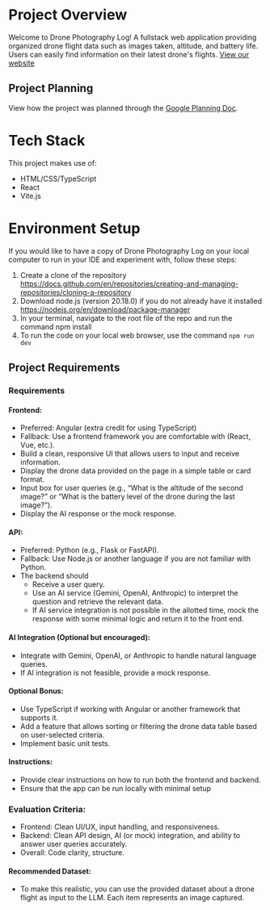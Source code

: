 # Project Overview

Welcome to Drone Photography Log! A fullstack web application providing organized drone flight data such as images taken, altitude, and battery life. Users can easily find information on their latest drone's flights. 
[View our website]()

## Project Planning

View how the project was planned through the [Google Planning Doc](https://docs.google.com/document/d/1z8WfwRlrczTnvaDykFaJUrmUjvzvVBWktauOba8u2zc/edit?usp=sharing).

# Tech Stack

This project makes use of:

- HTML/CSS/TypeScript
- React
- Vite.js

# Environment Setup

If you would like to have a copy of Drone Photography Log on your local computer to run in your IDE and experiment with, follow these steps:

1. Create a clone of the repository https://docs.github.com/en/repositories/creating-and-managing-repositories/cloning-a-repository
2. Download node.js (version 20.18.0) if you do not already have it installed https://nodejs.org/en/download/package-manager
3. In your terminal, navigate to the root file of the repo and run the command npm install
4. To run the code on your local web browser, use the command `npm run dev`

## Project Requirements

### Requirements

#### Frontend:							
-  Preferred: Angular (extra credit for using TypeScript)					
-  Fallback: Use a frontend framework you are comfortable with (React, Vue, etc.).	
-  Build a clean, responsive UI that allows users to input and receive information.
-  Display the drone data provided on the page in a simple table or card format.
-  Input box for user queries (e.g., “What is the altitude of the second image?” or “What is the battery level of the drone during the last image?”).
-  Display the AI response or the mock response. 	

#### API:
-  Preferred: Python (e.g., Flask or FastAPI).
-  Fallback: Use Node.js or another language if you are not familiar with Python.
-  The backend should
    - Receive a user query.		
    - Use an AI service (Gemini, OpenAI, Anthropic) to interpret the question and retrieve the relevant data.	
    - If AI service integration is not possible in the allotted time, mock the response with some minimal logic and return it to the front end.

#### AI Integration (Optional but encouraged):
- Integrate with Gemini, OpenAI, or Anthropic to handle natural language queries.
- If AI integration is not feasible, provide a mock response.	

#### Optional Bonus:
- Use TypeScript if working with Angular or another framework that supports it.
- Add a feature that allows sorting or filtering the drone data table based on user-selected criteria.
- Implement basic unit tests.

#### Instructions:
- Provide clear instructions on how to run both the frontend and backend.
- Ensure that the app can be run locally with minimal setup

### Evaluation Criteria:					 						
- Frontend: Clean UI/UX, input handling, and responsiveness.		
- Backend: Clean API design, AI (or mock) integration, and ability to answer user queries accurately.
- Overall: Code clarity, structure.

#### Recommended Dataset:
- To make this realistic, you can use the provided dataset about a drone flight as input to the LLM. Each item represents an image captured.
